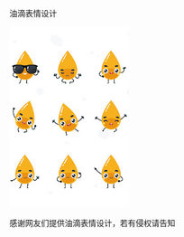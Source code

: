  油滴表情设计

![油滴元素设计](https://github.com/ywangnccu/ywang/blob/main/images/Oil.jpg)

感谢网友们提供油滴表情设计，若有侵权请告知

